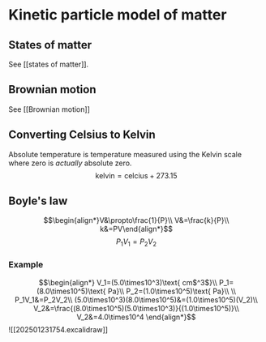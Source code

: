 # Kinetic particle model of matter
## States of matter
See [[states of matter]].
## Brownian motion
See [[Brownian motion]]
## Converting Celsius to Kelvin
Absolute temperature is temperature measured using the Kelvin scale where zero is *actually* absolute zero.
$$\text{kelvin}=\text{celcius}+273.15$$
## Boyle's law
$$\begin{align*}V&\propto\frac{1}{P}\\ V&=\frac{k}{P}\\ k&=PV\end{align*}$$
$$P_1V_1=P_2V_2$$
### Example
$$\begin{align*}
V_1=(5.0\times10^3)\text{ cm$^3$}\\
P_1=(8.0\times10^5)\text{ Pa}\\
P_2=(1.0\times10^5)\text{ Pa}\\
\\
P_1V_1&=P_2V_2\\
(5.0\times10^3)(8.0\times10^5)&=(1.0\times10^5)(V_2)\\
V_2&=\frac{(8.0\times10^5)(5.0\times10^3)}{(1.0\times10^5)}\\
V_2&=4.0\times10^4
\end{align*}$$
![[202501231754.excalidraw]]